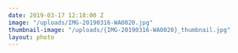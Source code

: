 ```yaml
---
date: 2019-03-17 12:18:00 Z
image: "/uploads/IMG-20190316-WA0020.jpg"
thumbnail-image: "/uploads/{IMG-20190316-WA0020}_thumbnail.jpg"
layout: photo
---
```

